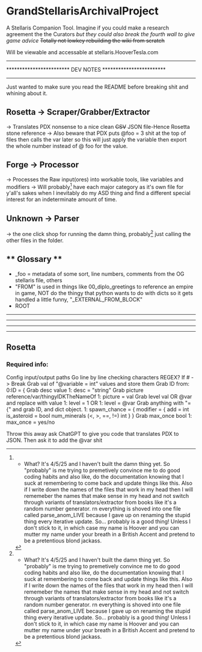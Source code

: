 # GrandStellarisArchivalProject
A Stellaris Companion Tool. Imagine if you could make a research agreement the the Curators *but they could also break the fourth wall to give game advice* ~~Totally not lowkey rebuilding the wiki from scratch~~

Will be viewable and accessable at stellaris.HooverTesla.com


***********************************************************
************************ DEV NOTES ************************
***********************************************************

Just wanted to make sure you read the README before breaking shit and whining about it.
## **Rosetta -> Scraper/Grabber/Extractor**
  -> Translates PDX nonsense to a nice clean ~~CSV~~ JSON file-Hence Rosetta stone reference
  -> Also beware that PDX puts @foo = 3 shit at the top of files then calls the var later so this will just apply the variable then export the whole number instead of @ foo for the value.
## **Forge -> Processor**
  -> Processes the Raw input(ores) into workable tools, like variables and modifiers
  -> Will probably[^1] have each major category as it's own file for y'all's sakes when I inevitably do my ASD thing and find a different special interest for an indeterminate amount of time.
## **Unknown -> Parser**
  -> the one click shop for running the damn thing, probably[^1] just calling the other files in the folder.


## ** Glossary **
 - _foo = metadata of some sort, line numbers, comments from the OG stellaris file, others
 - "FROM" is used in things like 00_diplo_greetings to reference an empire in game, NOT do the thingy that python  wants to do with dicts so it gets handled a little funny, "_EXTERNAL_FROM_BLOCK"
 - ROOT

[^1]: - What? It's 4/5/25 and I haven't built the damn thing yet. So "probably" is me trying to premetively convince me to do good coding habits and also like, do the documentation knowing that I suck at remembering to come back and update things like this. Also if I write down the names of the files that work in my head then I will rememeber the names that make sense in my head and not switch through variants of translators/extractor from books like it's a random number generator. rn everything is shoved into one file called parse_anom_LIVE because I gave up on renaming the stupid thing every iterative update. So... probably is a good thing! Unless I don't stick to it, in which case my name is Hoover and you can mutter my name under your breath in a British Accent and pretend to be a pretentious blond jackass.

***********************************************************
***********************************************************

***********************************************************
***********************************************************
## Rosetta

### Required info:
Config input/output paths
Go line by line checking characters
    REGEX?
 If # -> Break
Grab val of "@variable = int" values and store them
Grab ID from:
  0:ID = {
Grab desc value
  1:  desc = "string"
Grab picture reference/var/thingyIDKTheNameOf
  1:  picture = val
Grab level val OR @var and replace with value
  1:  level = 1
        OR
  1:  level = @var
Grab anything with "= {" and grab ID, and dict object.
  1:  spawn_chance = {
        modifier = {
          add = int
          is_asteroid = bool
          num_minerals (<, >, ==, !=) int
        }
  }
Grab max_once bool
  1:  max_once = yes/no





Throw this away ask ChatGPT to give you code that translates PDX to JSON.
Then ask it to add the @var shit

